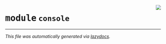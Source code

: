 <!-- markdownlint-disable -->

<a href="https://github.com/SamEdwardes/spaCyPDFreader/blob/mkdocs-website/spacypdfreader/console.py#L0"><img align="right" style="float:right;" src="https://img.shields.io/badge/-source-cccccc?style=flat-square"></a>

# <kbd>module</kbd> `console`








---

_This file was automatically generated via [lazydocs](https://github.com/ml-tooling/lazydocs)._
